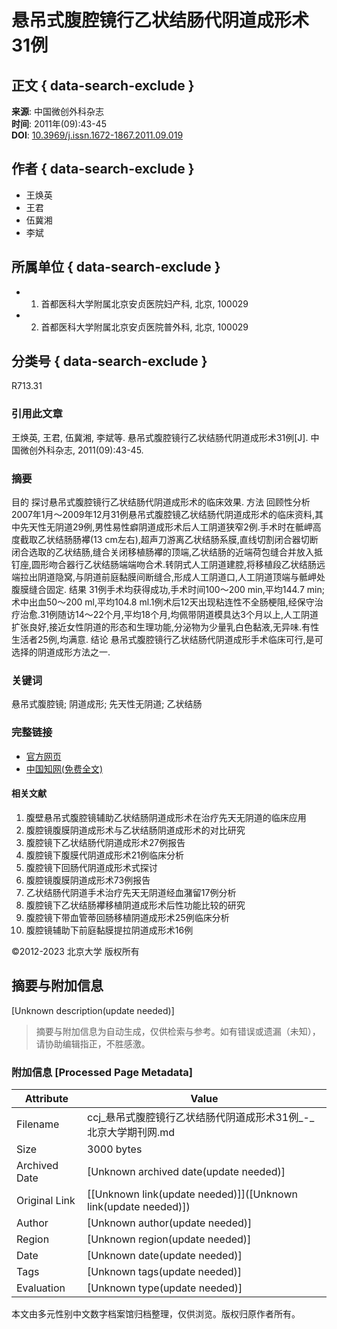 # 悬吊式腹腔镜行乙状结肠代阴道成形术31例

## 正文 { data-search-exclude }


**来源**: 中国微创外科杂志  
**时间**: 2011年(09):43-45  
**DOI**: [10.3969/j.issn.1672-1867.2011.09.019](http://doi.org/10.3969/j.issn.1672-1867.2011.09.019)

## 作者 { data-search-exclude }
- 王焕英
- 王君
- 伍冀湘
- 李斌

## 所属单位 { data-search-exclude }
- 1. 首都医科大学附属北京安贞医院妇产科, 北京, 100029
- 2. 首都医科大学附属北京安贞医院普外科, 北京, 100029

## 分类号 { data-search-exclude }
R713.31

### 引用此文章
王焕英, 王君, 伍冀湘, 李斌等. 悬吊式腹腔镜行乙状结肠代阴道成形术31例[J]. 中国微创外科杂志, 2011(09):43-45.

### 摘要
目的 探讨悬吊式腹腔镜行乙状结肠代阴道成形术的临床效果. 方法 回顾性分析2007年1月～2009年12月31例悬吊式腹腔镜乙状结肠代阴道成形术的临床资料,其中先天性无阴道29例,男性易性癖阴道成形术后人工阴道狭窄2例.手术时在骶岬高度截取乙状结肠肠襻(13 cm左右),超声刀游离乙状结肠系膜,直线切割闭合器切断闭合选取的乙状结肠,缝合关闭移植肠襻的顶端,乙状结肠的近端荷包缝合并放入抵钉座,圆形吻合器行乙状结肠端端吻合术.转阴式人工阴道建腔,将移植段乙状结肠远端拉出阴道隐窝,与阴道前庭黏膜间断缝合,形成人工阴道口,人工阴道顶端与骶岬处腹膜缝合固定. 结果 31例手术均获得成功,手术时间100～200 min,平均144.7 min;术中出血50～200 ml,平均104.8 ml.1例术后12天出现粘连性不全肠梗阻,经保守治疗治愈.31例随访14～22个月,平均18个月,均佩带阴道模具达3个月以上,人工阴道扩张良好,接近女性阴道的形态和生理功能,分泌物为少量乳白色黏液,无异味.有性生活者25例,均满意. 结论 悬吊式腹腔镜行乙状结肠代阴道成形手术临床可行,是可选择的阴道成形方法之一.

### 关键词
悬吊式腹腔镜; 阴道成形; 先天性无阴道; 乙状结肠

### 完整链接
- [官方网页](http://zgwcwk.paperopen.com/)
- [中国知网(免费全文)](http://kns.cnki.net/KCMS/detail/detail.aspx?filename=ZWWK201109014&DBName=cjfqtotal&dbcode=cjfq)

#### 相关文献
1. 腹壁悬吊式腹腔镜辅助乙状结肠阴道成形术在治疗先天无阴道的临床应用
2. 腹腔镜腹膜阴道成形术与乙状结肠阴道成形术的对比研究
3. 腹腔镜下乙状结肠代阴道成形术27例报告
4. 腹腔镜下腹膜代阴道成形术21例临床分析
5. 腹腔镜下回肠代阴道成形术式探讨
6. 腹腔镜腹膜阴道成形术73例报告
7. 乙状结肠代阴道手术治疗先天无阴道经血潴留17例分析
8. 腹腔镜下乙状结肠襻移植阴道成形术后性功能比较的研究
9. 腹腔镜下带血管蒂回肠移植阴道成形术25例临床分析
10. 腹腔镜辅助下前庭黏膜提拉阴道成形术16例

©2012-2023 北京大学 版权所有
<!-- tcd_original_link https://ccj.pku.edu.cn/article/info?id=309787760 -->


## 摘要与附加信息

<!-- tcd_abstract -->
[Unknown description(update needed)]
<!-- tcd_abstract_end -->

> 摘要与附加信息为自动生成，仅供检索与参考。如有错误或遗漏（未知），请协助编辑指正，不胜感激。

### 附加信息 [Processed Page Metadata]

| Attribute       | Value                                  |
|-----------------|----------------------------------------|
| Filename        | ccj_悬吊式腹腔镜行乙状结肠代阴道成形术31例_-_北京大学期刊网.md                             |
| Size            | 3000 bytes                           |
| Archived Date   | [Unknown archived date(update needed)]                             |
| Original Link   | [[Unknown link(update needed)]]([Unknown link(update needed)])                       |
| Author          | [Unknown author(update needed)]                               |
| Region          | [Unknown region(update needed)]                               |
| Date            | [Unknown date(update needed)]                                 |
| Tags            | [Unknown tags(update needed)]                                 |
| Evaluation            | [Unknown type(update needed)]                                 |
<!-- tcd_table_end -->

本文由多元性别中文数字档案馆归档整理，仅供浏览。版权归原作者所有。
